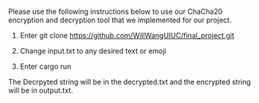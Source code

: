 Please use the following instructions below to use our ChaCha20 encryption and decryption tool that we implemented for our project.

1. Enter git clone https://github.com/WillWangUIUC/final_project.git

2. Change input.txt to any desired text or emoji

3. Enter cargo run

The Decrpyted string will be in the decrypted.txt and the encrypted string will be in output.txt.
